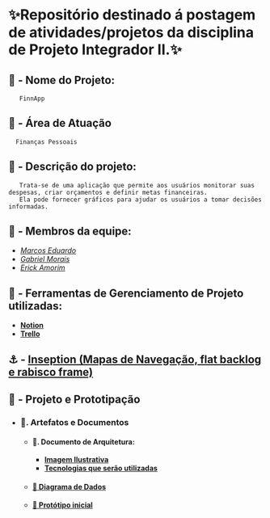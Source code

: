 # **:sparkles:Repositório destinado á postagem de atividades/projetos da disciplina de Projeto Integrador II.:sparkles:**

## **:dizzy: - Nome do Projeto:**
       FinnApp
       
## **:dart: - Área de Atuação**
      Finanças Pessoais

## **:speech_balloon: - Descrição do projeto:**
       Trata-se de uma aplicação que permite aos usuários monitorar suas despesas, criar orçamentos e definir metas financeiras.
       Ela pode fornecer gráficos para ajudar os usuários a tomar decisões informadas.

## **:busts_in_silhouette: - Membros da equipe:**
- <a href="https://github.com/Marcos1701">*Marcos Eduardo*</a>
- <a href="https://github.com/MrMorgam">*Gabriel Morais*</a>
- <a href="https://github.com/erick7amorim">*Erick Amorim*</a>

## :pushpin: - **Ferramentas de Gerenciamento de Projeto utilizadas:**

  - <a href="https://www.notion.so/e65c7907ef2a483581872dbf16c1074c?v=41dd9e9825c247e8a0fe487dc81a7c2c&pvs=4">**Notion**</a>
  - <a href="https://trello.com/b/rRJM6sxG">**Trello**</a>

## :anchor: - <a href="./Documentos_relacionados/Principais_funcionalidades_com_detalhamento_basico.md">**Inseption (Mapas de Navegação, flat backlog e rabisco frame)**</a>

## **:round_pushpin: - Projeto e Prototipação**

- ### :beginner:**. Artefatos e Documentos**

    - #### :pencil:. Documento de Arquitetura:
      - <a href="./Documentos_relacionados/Arquitetura.png" >**Imagem Ilustrativa**</a> <br/>
      - <a href="./Documentos_relacionados/Arquitetura.md">**Tecnologias que serão utilizadas**</a>

    - #### <a href="./Documentos_relacionados/Diagrama_de_dados.png" >**:page_with_curl: Diagrama de Dados**</a>

    - ####  <a href="https://www.figma.com/file/S2YIduEFrUhXukCl5XWJbu/Wireframe_FinnApp?type=design&node-id=0%3A1&mode=design&t=OHh0hbuhagdd3TUU-1" >**:iphone: Protótipo inicial**</a>
